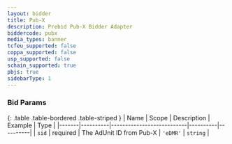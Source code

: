 ```yaml
---
layout: bidder
title: Pub-X 
description: Prebid Pub-X Bidder Adapter
biddercode: pubx
media_types: banner
tcfeu_supported: false
coppa_supported: false
usp_supported: false
schain_supported: true
pbjs: true
sidebarType: 1
---
```



### Bid Params

{: .table .table-bordered .table-striped }
| Name | Scope    | Description | Example  | Type     |
|-------|----------|---------------------------|----------|----------|
| `sid` | required | The AdUnit ID from Pub-X | `'eDMR'` | `string` |
